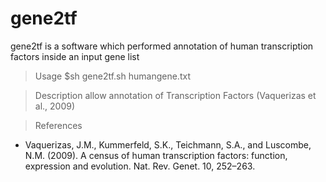 # gene2tf
gene2tf is a software which performed annotation of human transcription factors inside an input gene list

>Usage 
$sh gene2tf.sh humangene.txt

> Description
 allow annotation of Transcription Factors (Vaquerizas et al., 2009)

> References
* Vaquerizas, J.M., Kummerfeld, S.K., Teichmann, S.A., and Luscombe, N.M. (2009). A census of human transcription factors: function, expression and evolution. Nat. Rev. Genet. 10, 252–263.
